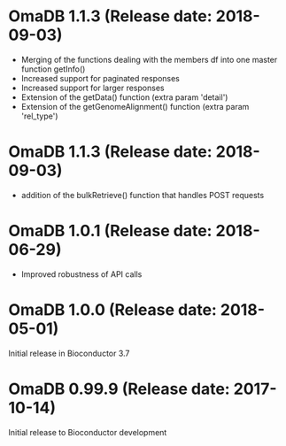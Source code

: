 # OmaDB 1.1.3 (Release date: 2018-09-03)
- Merging of the functions dealing with the members df into one master function getInfo()
- Increased support for paginated responses
- Increased support for larger responses
- Extension of the getData() function (extra param 'detail')
- Extension of the getGenomeAlignment() function (extra param 'rel_type')

# OmaDB 1.1.3 (Release date: 2018-09-03)
- addition of the bulkRetrieve() function that handles POST requests

# OmaDB 1.0.1 (Release date: 2018-06-29)
- Improved robustness of API calls

# OmaDB 1.0.0 (Release date: 2018-05-01)
Initial release in Bioconductor 3.7

# OmaDB 0.99.9 (Release date: 2017-10-14)
Initial release to Bioconductor development
